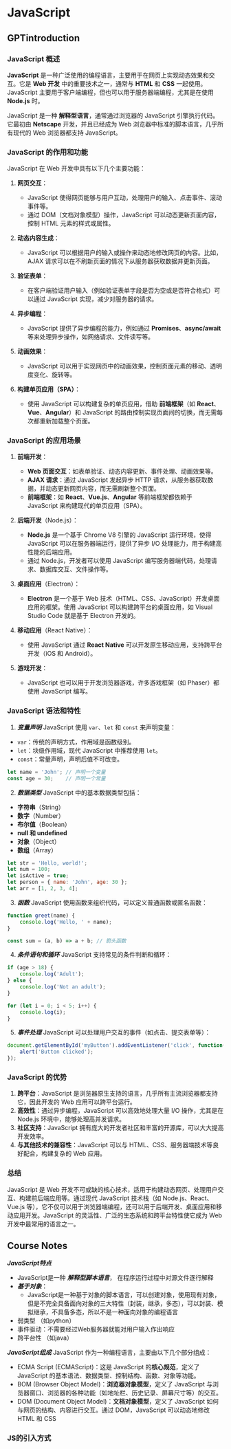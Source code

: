 # JavaScript         

## GPTintroduction

### JavaScript 概述

**JavaScript** 是一种广泛使用的编程语言，主要用于在网页上实现动态效果和交互。它是 **Web 开发** 中的重要技术之一，通常与 **HTML** 和 **CSS** 一起使用。JavaScript 主要用于客户端编程，但也可以用于服务器端编程，尤其是在使用 **Node.js** 时。

JavaScript 是一种 **解释型语言**，通常通过浏览器的 JavaScript 引擎执行代码。它最初由 **Netscape** 开发，并且已经成为 Web 浏览器中标准的脚本语言，几乎所有现代的 Web 浏览器都支持 JavaScript。

### JavaScript 的作用和功能

JavaScript 在 Web 开发中具有以下几个主要功能：

1. **网页交互**：
   - JavaScript 使得网页能够与用户互动，处理用户的输入、点击事件、滚动事件等。
   - 通过 DOM（文档对象模型）操作，JavaScript 可以动态更新页面内容，控制 HTML 元素的样式或属性。

2. **动态内容生成**：
   - JavaScript 可以根据用户的输入或操作来动态地修改网页的内容。比如，AJAX 请求可以在不刷新页面的情况下从服务器获取数据并更新页面。

3. **验证表单**：
   - 在客户端验证用户输入（例如验证表单字段是否为空或是否符合格式）可以通过 JavaScript 实现，减少对服务器的请求。

4. **异步编程**：
   - JavaScript 提供了异步编程的能力，例如通过 **Promises**、**async/await** 等来处理异步操作，如网络请求、文件读写等。

5. **动画效果**：
   - JavaScript 可以用于实现网页中的动画效果，控制页面元素的移动、透明度变化、旋转等。

6. **构建单页应用（SPA）**：
   - 使用 JavaScript 可以构建复杂的单页应用，借助 **前端框架**（如 **React**、**Vue**、**Angular**）和 JavaScript 的路由控制实现页面间的切换，而无需每次都重新加载整个页面。

### JavaScript 的应用场景

1. **前端开发**：
   - **Web 页面交互**：如表单验证、动态内容更新、事件处理、动画效果等。
   - **AJAX 请求**：通过 JavaScript 发起异步 HTTP 请求，从服务器获取数据，并动态更新网页内容，而无需刷新整个页面。
   - **前端框架**：如 **React**、**Vue.js**、**Angular** 等前端框架都依赖于 JavaScript 来构建现代的单页应用（SPA）。

2. **后端开发**（Node.js）：
   - **Node.js** 是一个基于 Chrome V8 引擎的 JavaScript 运行环境，使得 JavaScript 可以在服务器端运行，提供了异步 I/O 处理能力，用于构建高性能的后端应用。
   - 通过 Node.js，开发者可以使用 JavaScript 编写服务器端代码，处理请求、数据库交互、文件操作等。

3. **桌面应用**（Electron）：
   - **Electron** 是一个基于 Web 技术（HTML、CSS、JavaScript）开发桌面应用的框架。使用 JavaScript 可以构建跨平台的桌面应用，如 Visual Studio Code 就是基于 Electron 开发的。

4. **移动应用**（React Native）：
   - 使用 JavaScript 通过 **React Native** 可以开发原生移动应用，支持跨平台开发（iOS 和 Android）。

5. **游戏开发**：
   - JavaScript 也可以用于开发浏览器游戏，许多游戏框架（如 Phaser）都使用 JavaScript 编写。

### JavaScript 语法和特性

1. ***变量声明***
JavaScript 使用 `var`、`let` 和 `const` 来声明变量：
- `var`：传统的声明方式，作用域是函数级别。
- `let`：块级作用域，现代 JavaScript 中推荐使用 `let`。
- `const`：常量声明，声明后值不可改变。

```javascript
let name = 'John'; // 声明一个变量
const age = 30;    // 声明一个常量
```

2. ***数据类型***
JavaScript 中的基本数据类型包括：
- **字符串**（String）
- **数字**（Number）
- **布尔值**（Boolean）
- **null 和 undefined**
- **对象**（Object）
- **数组**（Array）

```javascript
let str = 'Hello, world!';
let num = 100;
let isActive = true;
let person = { name: 'John', age: 30 };
let arr = [1, 2, 3, 4];
```

3. ***函数***
JavaScript 使用函数来组织代码，可以定义普通函数或匿名函数：
```javascript
function greet(name) {
    console.log('Hello, ' + name);
}

const sum = (a, b) => a + b; // 箭头函数
```

4. ***条件语句和循环***
JavaScript 支持常见的条件判断和循环：
```javascript
if (age > 18) {
    console.log('Adult');
} else {
    console.log('Not an adult');
}

for (let i = 0; i < 5; i++) {
    console.log(i);
}
```

5. ***事件处理***
JavaScript 可以处理用户交互的事件（如点击、提交表单等）：
```javascript
document.getElementById('myButton').addEventListener('click', function() {
    alert('Button clicked');
});
```

### JavaScript 的优势

1. **跨平台**：JavaScript 是浏览器原生支持的语言，几乎所有主流浏览器都支持它，因此开发的 Web 应用可以跨平台运行。
2. **高效性**：通过异步编程，JavaScript 可以高效地处理大量 I/O 操作，尤其是在 Node.js 环境中，能够处理高并发请求。
3. **社区支持**：JavaScript 拥有庞大的开发者社区和丰富的开源库，可以大大提高开发效率。
4. **与其他技术的兼容性**：JavaScript 可以与 HTML、CSS、服务器端技术等良好配合，构建复杂的 Web 应用。

### 总结

JavaScript 是 Web 开发不可或缺的核心技术，适用于构建动态网页、处理用户交互、构建前后端应用等。通过现代 JavaScript 技术栈（如 Node.js、React、Vue.js 等），它不仅可以用于浏览器端编程，还可以用于后端开发、桌面应用和移动应用开发。JavaScript 的灵活性、广泛的生态系统和跨平台特性使它成为 Web 开发中最常用的语言之一。




## Course Notes


***JavaScript特点***

- JavaScript是一种 ***解释型脚本语言***， 在程序运行过程中对源文件逐行解释
- ***基于对象***：
    - JavaScript是一种基于对象的脚本语言，可以创建对象，使用现有对象，但是不完全具备面向对象的三大特性（封装，继承，多态），可以封装、模拟继承，不具备多态，所以不是一种面向对象的编程语言
- 弱类型 （如python）
- 事件驱动：不需要经过Web服务器就能对用户输入作出响应
- 跨平台性 （如java）

***JavaScript组成***
JavaScript 作为一种编程语言，主要由以下几个部分组成：

- ECMA Script (ECMAScript)：这是 JavaScript 的**核心规范**，定义了 JavaScript 的基本语法、数据类型、控制结构、函数、对象等功能。
- BOM (Browser Object Model)：**浏览器对象模型**，定义了 JavaScript 与浏览器窗口、浏览器的各种功能（如地址栏、历史记录、屏幕尺寸等）的交互。
- DOM (Document Object Model)：**文档对象模型**，定义了 JavaScript 如何与网页的结构、内容进行交互。通过 DOM，JavaScript 可以动态地修改 HTML 和 CSS



### JS的引入方式
